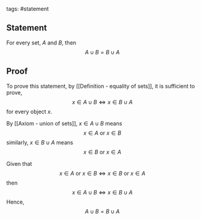 tags: #statement 

## Statement

For every set, $A$ and $B$, then 
$$A \cup B = B \cup A$$

## Proof

To prove this statement, by [[Definition - equality of sets]], it is sufficient to prove,
$$x \in A \cup B \iff x\in B \cup A$$
for every object $x$.

By [[Axiom - union of sets]], $x \in A \cup B$ means
$$x \in A\ \text{or}\ x \in B$$
similarly, $x \in B \cup A$ means
$$x \in B\ \text{or}\ x \in A$$

Given that
$$x \in A\ \text{or}\ x \in B \iff x \in B\ \text{or}\ x \in A$$
then
$$x \in A \cup B \iff x\in B \cup A$$
Hence,
$$A \cup B = B \cup A$$